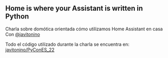 ## Home is where your Assistant is written in Python

Charla sobre domótica orientada cómo utilizamos Home Assistant en casa
Con [@javitonino](https://github.com/javitonino)

Todo el código utilizado durante la charla se encuentra en: [javitonino/PyConES_22](https://github.com/javitonino/talks/tree/master/PyConES_22) 
